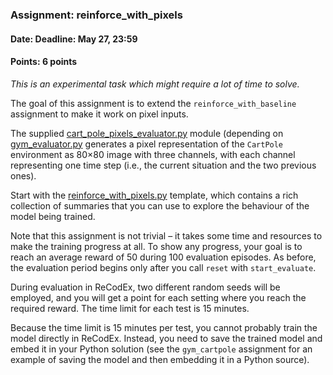 ### Assignment: reinforce_with_pixels
#### Date: Deadline: May 27, 23:59
#### Points: 6 points

_This is an experimental task which might require a lot of time to solve._

The goal of this assignment is to extend the `reinforce_with_baseline`
assignment to make it work on pixel inputs.

The supplied [cart_pole_pixels_evaluator.py](https://github.com/ufal/npfl114/tree/past-1718/labs/12/cart_pole_pixels_evaluator.py)
module (depending on [gym_evaluator.py](https://github.com/ufal/npfl114/tree/past-1718/labs/11/gym_evaluator.py)
generates a pixel representation of the `CartPole` environment
as 80×80 image with three channels, with each channel representing one time step
(i.e., the current situation and the two previous ones).

Start with the [reinforce_with_pixels.py](https://github.com/ufal/npfl114/tree/past-1718/labs/12/reinforce_with_pixels.py)
template, which contains a rich collection of summaries that you can use to
explore the behaviour of the model being trained.

Note that this assignment is not trivial – it takes some time and resources to
make the training progress at all. To show any progress, your goal is to
reach an average reward of 50 during 100 evaluation episodes. As before, the
evaluation period begins only after you call `reset` with `start_evaluate`.

During evaluation in ReCodEx, two different random seeds will be employed, and
you will get a point for each setting where you reach the required reward.
The time limit for each test is 15 minutes.

Because the time limit is 15 minutes per test, you cannot probably train
the model directly in ReCodEx. Instead, you need to save the trained model and embed
it in your Python solution (see the `gym_cartpole` assignment for an example
of saving the model and then embedding it in a Python source).
